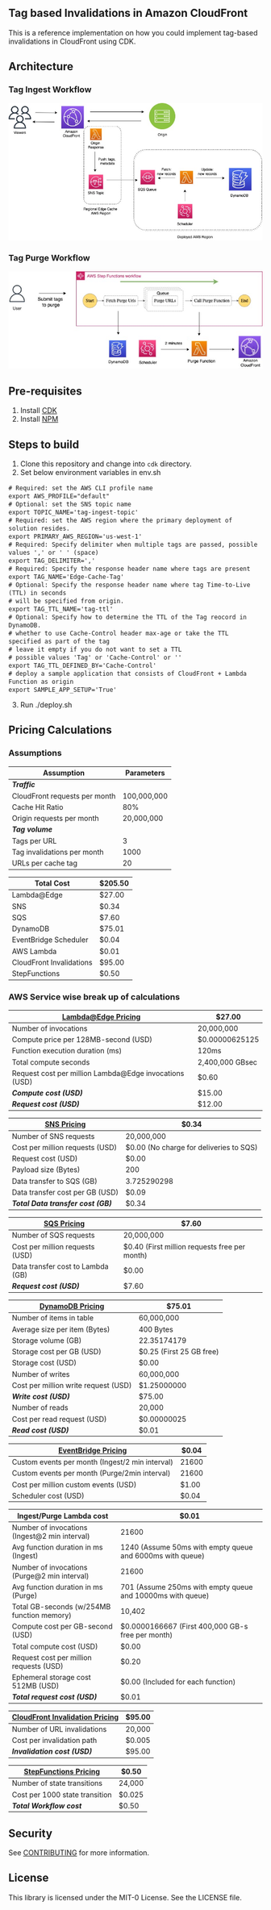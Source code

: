 ## Tag based Invalidations in Amazon CloudFront

This is a reference implementation on how you could implement tag-based invalidations in CloudFront using CDK.

## Architecture

### Tag Ingest Workflow

![Tag Ingest Workflow](/images/tag-ingest-workflow.jpeg)

### Tag Purge Workflow

![Tag Purge Workflow](/images/tag-purge-workflow.jpeg)

## Pre-requisites

1. Install [CDK](https://docs.aws.amazon.com/cdk/v2/guide/getting_started.html)
1. Install [NPM](https://docs.npmjs.com/downloading-and-installing-node-js-and-npm)

## Steps to build

1. Clone this repository and change into `cdk` directory.
1. Set below environment variables in env.sh
```
# Required: set the AWS CLI profile name
export AWS_PROFILE="default"
# Optional: set the SNS topic name
export TOPIC_NAME='tag-ingest-topic'
# Required: set the AWS region where the primary deployment of solution resides.
export PRIMARY_AWS_REGION='us-west-1'
# Required: Specify delimiter when multiple tags are passed, possible values ',' or ' ' (space)
export TAG_DELIMITER=','
# Required: Specify the response header name where tags are present
export TAG_NAME='Edge-Cache-Tag'
# Optional: Specify the response header name where tag Time-to-Live (TTL) in seconds 
# will be specified from origin.
export TAG_TTL_NAME='tag-ttl'
# Optional: Specify how to determine the TTL of the Tag reocord in DynamoDB.
# whether to use Cache-Control header max-age or take the TTL specified as part of the tag
# leave it empty if you do not want to set a TTL 
# possible values 'Tag' or 'Cache-Control' or ''
export TAG_TTL_DEFINED_BY='Cache-Control'
# deploy a sample application that consists of CloudFront + Lambda Function as origin
export SAMPLE_APP_SETUP='True'
```
3. Run ./deploy.sh


## Pricing Calculations

### Assumptions
| Assumption | Parameters |
| --- | --- |
| ***Traffic***  |  |
| CloudFront requests per month | 100,000,000  |
| Cache Hit Ratio | 80%  |
| Origin requests per month  | 20,000,000  |
| ***Tag volume***      |  |
| Tags per URL                  | 3                      |
| Tag invalidations per month   | 1000                   |
| URLs per cache tag            | 20                     |

| Total Cost	| $205.50 |
| --- | --- |
| Lambda@Edge |	$27.00 |
| SNS |	$0.34 |
| SQS	| $7.60 |
| DynamoDB	| $75.01 |
| EventBridge Scheduler |	$0.04 |
| AWS Lambda |	$0.01 |
| CloudFront Invalidations |	$95.00 |
| StepFunctions |	$0.50 |

### AWS Service wise break up of calculations

| [Lambda@Edge Pricing](https://aws.amazon.com/lambda/pricing/)	| $27.00 |
| --- | --- |
| Number of invocations	| 20,000,000 |	
| Compute price per 128MB-second (USD) | $0.00000625125	|
| Function execution duration (ms)|	120ms |	
| Total compute seconds	| 2,400,000 GBsec |	
| Request cost per million Lambda@Edge invocations (USD) | $0.60 |
| ***Compute cost (USD)*** |	$15.00 |
| ***Request cost (USD)***	|	$12.00 |

| [SNS Pricing](https://aws.amazon.com/sns/pricing/) |		$0.34 |
| --- | --- |
| Number of SNS requests |	20,000,000 |	
| Cost per million requests (USD) |	$0.00 (No charge for deliveries to SQS)|	
| Request cost (USD)	|	$0.00 |
| Payload size (Bytes)	| 200 |	
| Data transfer to SQS (GB)	| 3.725290298 |	
| Data transfer cost per GB (USD) |	$0.09 |	
| ***Total Data transfer cost (GB)***	| $0.34 |


| [SQS Pricing](https://aws.amazon.com/sqs/pricing/) |		$7.60 |
| --- | --- |
| Number of SQS requests |	20,000,000 |	
| Cost per million requests (USD) |	$0.40 (First million requests free per month)|	
| Data transfer cost to Lambda (GB)	 |	$0.00 |
| ***Request cost (USD)*** | 	$7.60 |

| [DynamoDB Pricing](https://aws.amazon.com/dynamodb/pricing/on-demand/) |	$75.01 |
| --- | --- |
| Number of items in table	| 60,000,000	|
| Average size per item (Bytes)	| 400 Bytes |	
| Storage volume (GB) |	22.35174179	|
| Storage cost per GB (USD)	| $0.25 (First 25 GB free)|	
| Storage cost (USD)	|	$0.00 | 
| Number of writes	| 60,000,000 | 	
| Cost per million write request (USD) | $1.25000000 |	
| ***Write cost (USD)***	| 	$75.00 | 
| Number of reads	| 20,000 | 	
| Cost per read request (USD)	| $0.00000025| 	
| ***Read cost (USD)*** |		$0.01 | 

| [EventBridge Pricing](https://aws.amazon.com/eventbridge/pricing/)	|	$0.04 | 
| --- | --- |
| Custom events per month (Ingest/2 min interval) |	21600 |	
| Custom events per month (Purge/2min interval) |	21600 |
| Cost per million custom events (USD)	| $1.00 | 	
| Scheduler cost (USD) |		$0.04 |

| Ingest/Purge Lambda cost	|	$0.01 |
| --- | --- |
| Number of invocations (Ingest@2 min interval) |	21600 |	
| Avg  function  duration in ms (Ingest) | 1240 (Assume 50ms with empty queue and 6000ms with queue) |	
| Number of invocations (Purge@2 min interval) |	21600 |	
| Avg  function  duration in ms (Purge)	| 701 (Assume 250ms with empty queue and 10000ms with queue) |	
| Total GB-seconds (w/254MB function memory) |	10,402 |	
| Compute cost  per GB-second (USD)	| $0.0000166667	(First 400,000 GB-s free per month)|
| Total compute cost (USD)	|	$0.00 |
| Request cost per million requests (USD) |	$0.20 |	
| Ephemeral storage cost 512MB (USD) |	$0.00 (Included for each function)|
| ***Total request cost (USD)***	|	$0.01 |

| [CloudFront Invalidation Pricing](https://aws.amazon.com/cloudfront/pricing/)	|	$95.00 |
| --- | --- |
| Number of URL invalidations| 20,000	|
| Cost per invalidation path |	$0.005 |	
| ***Invalidation cost (USD)***	|	$95.00 |

| [StepFunctions Pricing](https://aws.amazon.com/step-functions/pricing/)	|	$0.50 |
| --- | --- |
| Number of state transitions	| 24,000	|
| Cost per 1000 state transition | $0.025 |
| ***Total Workflow cost*** |		$0.50 |

## Security

See [CONTRIBUTING](CONTRIBUTING.md#security-issue-notifications) for more information.

## License

This library is licensed under the MIT-0 License. See the LICENSE file.
